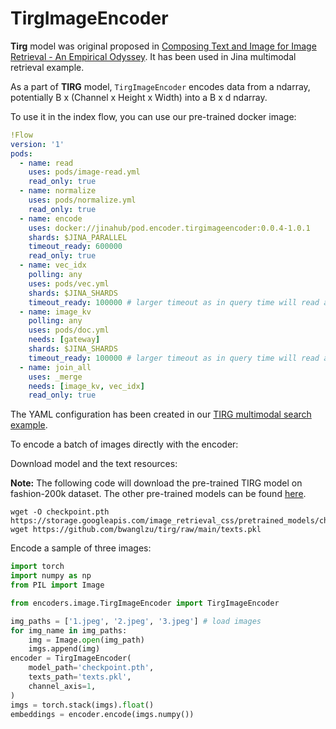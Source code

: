 # TirgImageEncoder

**Tirg** model was original proposed in [Composing Text and Image for Image Retrieval - An Empirical Odyssey](https://arxiv.org/abs/1812.07119).
It has been used in Jina multimodal retrieval example.

As a part of **TIRG** model,
`TirgImageEncoder` encodes data from a ndarray, potentially B x (Channel x Height x Width) into a B x d ndarray.

To use it in the index flow, you can use our pre-trained docker image:
```yaml
!Flow
version: '1'
pods:
  - name: read
    uses: pods/image-read.yml
    read_only: true
  - name: normalize
    uses: pods/normalize.yml
    read_only: true
  - name: encode
    uses: docker://jinahub/pod.encoder.tirgimageencoder:0.0.4-1.0.1
    shards: $JINA_PARALLEL
    timeout_ready: 600000
    read_only: true
  - name: vec_idx
    polling: any
    uses: pods/vec.yml
    shards: $JINA_SHARDS
    timeout_ready: 100000 # larger timeout as in query time will read all the data
  - name: image_kv
    polling: any
    uses: pods/doc.yml
    needs: [gateway]
    shards: $JINA_SHARDS
    timeout_ready: 100000 # larger timeout as in query time will read all the data
  - name: join_all
    uses: _merge
    needs: [image_kv, vec_idx]
    read_only: true
```

The YAML configuration has been created in our [TIRG multimodal search example]().

To encode a batch of images directly with the encoder:

Download model and the text resources:

**Note:** The following code will download the pre-trained TIRG model on fashion-200k dataset.
The other pre-trained models can be found [here](https://github.com/google/tirg#pretrained-models).


```shell
wget -O checkpoint.pth https://storage.googleapis.com/image_retrieval_css/pretrained_models/checkpoint_fashion200k.pth
wget https://github.com/bwanglzu/tirg/raw/main/texts.pkl
```

Encode a sample of three images:

```python
import torch
import numpy as np
from PIL import Image

from encoders.image.TirgImageEncoder import TirgImageEncoder

img_paths = ['1.jpeg', '2.jpeg', '3.jpeg'] # load images
for img_name in img_paths:
    img = Image.open(img_path)
    imgs.append(img)
encoder = TirgImageEncoder(
    model_path='checkpoint.pth',
    texts_path='texts.pkl',
    channel_axis=1,
)
imgs = torch.stack(imgs).float()
embeddings = encoder.encode(imgs.numpy())
```

